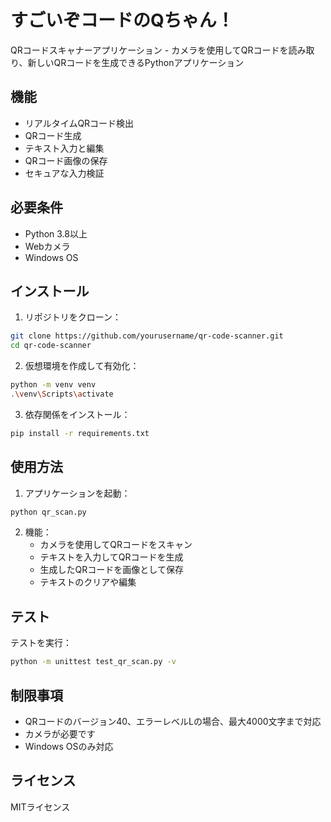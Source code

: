 # すごいぞコードのQちゃん！

QRコードスキャナーアプリケーション - カメラを使用してQRコードを読み取り、新しいQRコードを生成できるPythonアプリケーション

## 機能

- リアルタイムQRコード検出
- QRコード生成
- テキスト入力と編集
- QRコード画像の保存
- セキュアな入力検証

## 必要条件

- Python 3.8以上
- Webカメラ
- Windows OS

## インストール

1. リポジトリをクローン：
```bash
git clone https://github.com/yourusername/qr-code-scanner.git
cd qr-code-scanner
```

2. 仮想環境を作成して有効化：
```bash
python -m venv venv
.\venv\Scripts\activate
```

3. 依存関係をインストール：
```bash
pip install -r requirements.txt
```

## 使用方法

1. アプリケーションを起動：
```bash
python qr_scan.py
```

2. 機能：
   - カメラを使用してQRコードをスキャン
   - テキストを入力してQRコードを生成
   - 生成したQRコードを画像として保存
   - テキストのクリアや編集

## テスト

テストを実行：
```bash
python -m unittest test_qr_scan.py -v
```

## 制限事項

- QRコードのバージョン40、エラーレベルLの場合、最大4000文字まで対応
- カメラが必要です
- Windows OSのみ対応

## ライセンス

MITライセンス
